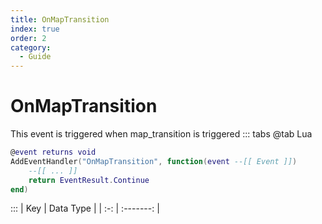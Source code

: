 ```yaml
---
title: OnMapTransition
index: true
order: 2
category:
  - Guide
---
```


# OnMapTransition
This event is triggered when map_transition is triggered
::: tabs
@tab Lua
```lua
@event returns void
AddEventHandler("OnMapTransition", function(event --[[ Event ]])
    --[[ ... ]]
    return EventResult.Continue
end)
```

:::
| Key | Data Type |
| :-: | :-------: |